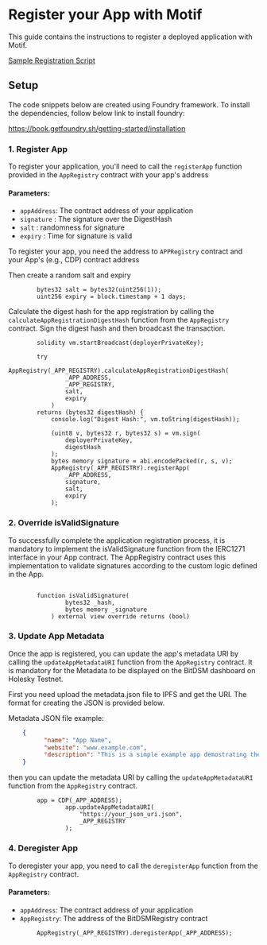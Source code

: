 # Register your App with Motif   

This guide contains the instructions to register a deployed application with Motif. 

[Sample Registration Script](https://github.com/MotifFinance/motif-app-examples/blob/main/script/timelock/RegisterApp.s.sol)

## Setup

The code snippets below are created using Foundry framework. To install the dependencies, follow below link to install foundry:

https://book.getfoundry.sh/getting-started/installation

### 1. Register App

To register your application, you'll need to call the `registerApp` function provided in the `AppRegistry` contract with your app's address

#### Parameters:
- `appAddress`: The contract address of your application
- `signature` : The signature over the DigestHash
- `salt` : randomness for signature   
- `expiry` :  Time for signature is valid

To register your app, you need the address to `APPRegistry` contract and your App's (e.g., CDP) contract address

Then create a random salt and expiry
```solidity
        bytes32 salt = bytes32(uint256(1));
        uint256 expiry = block.timestamp + 1 days;
```

Calculate the digest hash for the app registration by calling the `calculateAppRegistrationDigestHash` function from the `AppRegistry` contract. Sign the digest hash and then broadcast the transaction.

```
        solidity vm.startBroadcast(deployerPrivateKey);

        try
            AppRegistry(_APP_REGISTRY).calculateAppRegistrationDigestHash(
                _APP_ADDRESS,
                _APP_REGISTRY,
                salt,
                expiry
            )
        returns (bytes32 digestHash) {
            console.log("Digest Hash:", vm.toString(digestHash));

            (uint8 v, bytes32 r, bytes32 s) = vm.sign(
                deployerPrivateKey,
                digestHash
            );
            bytes memory signature = abi.encodePacked(r, s, v);
            AppRegistry(_APP_REGISTRY).registerApp(
                _APP_ADDRESS,
                signature,
                salt,
                expiry
            );
```

### 2. Override isValidSignature
To successfully complete the application registration process, it is mandatory to implement the isValidSignature function from the IERC1271 interface in your App contract. The AppRegistry contract uses this implementation to validate signatures according to the custom logic defined in the App.

```solidity

        function isValidSignature(
                bytes32 _hash,
                bytes memory _signature
            ) external view override returns (bool)
```

### 3. Update App Metadata

Once the app is registered, you can update the app's metadata URI by calling the `updateAppMetadataURI` function from the `AppRegistry` contract. It is mandatory for the Metadata to be displayed on the BitDSM dashboard on Holesky Testnet.

First you need upload the metadata.json file to IPFS and get the URI. The format for creating the JSON is provided below. 

Metadata JSON file example:
```json
    {
          "name": "App Name",
          "website": "www.example.com",
          "description": "This is a simple example app demostrating the locking and unlocking functionality of BidcoinPodManager"
    }
```

then you can update the metadata URI by calling the `updateAppMetadataURI` function from the `AppRegistry` contract.

```solidity
        app = CDP(_APP_ADDRESS);
                app.updateAppMetadataURI(
                    "https://your_json_uri.json",
                    _APP_REGISTRY
                );
```


### 4. Deregister App

To deregister your app, you need to call the `deregisterApp` function from the `AppRegistry` contract.

#### Parameters:
- `appAddress`: The contract address of your application
- `AppRegistry`: The address of the BitDSMRegistry contract

```solidity
        AppRegistry(_APP_REGISTRY).deregisterApp(_APP_ADDRESS);
```
